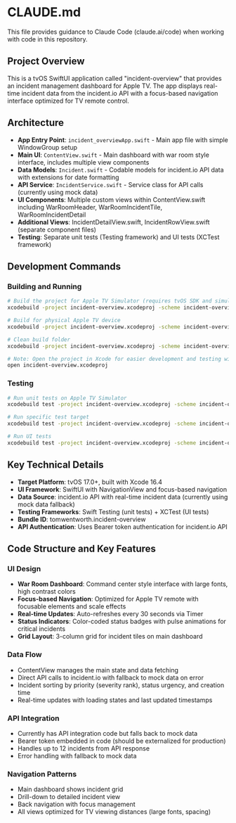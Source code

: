 # CLAUDE.md

This file provides guidance to Claude Code (claude.ai/code) when working with code in this repository.

## Project Overview

This is a tvOS SwiftUI application called "incident-overview" that provides an incident management dashboard for Apple TV. The app displays real-time incident data from the incident.io API with a focus-based navigation interface optimized for TV remote control.

## Architecture

- **App Entry Point**: `incident_overviewApp.swift` - Main app file with simple WindowGroup setup
- **Main UI**: `ContentView.swift` - Main dashboard with war room style interface, includes multiple view components
- **Data Models**: `Incident.swift` - Codable models for incident.io API data with extensions for date formatting
- **API Service**: `IncidentService.swift` - Service class for API calls (currently using mock data)
- **UI Components**: Multiple custom views within ContentView.swift including WarRoomHeader, WarRoomIncidentTile, WarRoomIncidentDetail
- **Additional Views**: IncidentDetailView.swift, IncidentRowView.swift (separate component files)
- **Testing**: Separate unit tests (Testing framework) and UI tests (XCTest framework)

## Development Commands

### Building and Running
```bash
# Build the project for Apple TV Simulator (requires tvOS SDK and simulators)
xcodebuild -project incident-overview.xcodeproj -scheme incident-overview -sdk appletvsimulator -configuration Debug build

# Build for physical Apple TV device  
xcodebuild -project incident-overview.xcodeproj -scheme incident-overview -sdk appletvos -configuration Release build

# Clean build folder
xcodebuild -project incident-overview.xcodeproj -scheme incident-overview clean

# Note: Open the project in Xcode for easier development and testing with Apple TV Simulator
open incident-overview.xcodeproj
```

### Testing
```bash
# Run unit tests on Apple TV Simulator
xcodebuild test -project incident-overview.xcodeproj -scheme incident-overview -destination 'platform=tvOS Simulator,name=Apple TV'

# Run specific test target
xcodebuild test -project incident-overview.xcodeproj -scheme incident-overview -destination 'platform=tvOS Simulator,name=Apple TV' -only-testing:incident-overviewTests

# Run UI tests
xcodebuild test -project incident-overview.xcodeproj -scheme incident-overview -destination 'platform=tvOS Simulator,name=Apple TV' -only-testing:incident-overviewUITests
```

## Key Technical Details

- **Target Platform**: tvOS 17.0+, built with Xcode 16.4
- **UI Framework**: SwiftUI with NavigationView and focus-based navigation
- **Data Source**: incident.io API with real-time incident data (currently using mock data fallback)
- **Testing Frameworks**: Swift Testing (unit tests) + XCTest (UI tests)
- **Bundle ID**: tomwentworth.incident-overview
- **API Authentication**: Uses Bearer token authentication for incident.io API

## Code Structure and Key Features

### UI Design
- **War Room Dashboard**: Command center style interface with large fonts, high contrast colors
- **Focus-based Navigation**: Optimized for Apple TV remote with focusable elements and scale effects
- **Real-time Updates**: Auto-refreshes every 30 seconds via Timer
- **Status Indicators**: Color-coded status badges with pulse animations for critical incidents
- **Grid Layout**: 3-column grid for incident tiles on main dashboard

### Data Flow
- ContentView manages the main state and data fetching
- Direct API calls to incident.io with fallback to mock data on error
- Incident sorting by priority (severity rank), status urgency, and creation time
- Real-time updates with loading states and last updated timestamps

### API Integration
- Currently has API integration code but falls back to mock data
- Bearer token embedded in code (should be externalized for production)
- Handles up to 12 incidents from API response
- Error handling with fallback to mock data

### Navigation Patterns
- Main dashboard shows incident grid
- Drill-down to detailed incident view
- Back navigation with focus management
- All views optimized for TV viewing distances (large fonts, spacing)